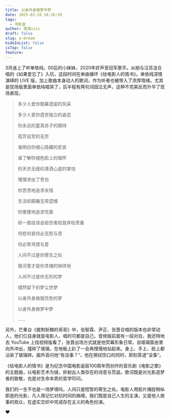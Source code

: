 ```yaml
---
title: 以身外身做梦中梦
date: 2025-03-28 10:26:59
tags:
  - 书影音
author: 落落vici
draft: false
slug: a-dream
hideInList: false
isTop: false
feature:
---
```

3月迷上了听单依纯，00后的小妹妹，2020年好声音冠军歌手。从她与汪苏泷合唱的《如果爱忘了》入坑，这段时间在单曲循环《给电影人的情书》。单依纯深情演绎的 LIVE 版，加上歌曲本身动人的歌词，作为听者也被带入了浓厚情绪。尤其是现场版里面单依纯唱哭了，后半程有两句词因泣无声，这种不完美反而升华了现场表现。

> 多少人爱你银幕遗留的风采
> 
> 多少人爱你遗世独立的姿态
> 
> 你永远的童真赤子的期待
> 
> 孤芳自赏的无奈
> 
> 谁明白你细心隐藏的悲哀
> 
> 谁了解你褪色脸上的缅怀
> 
> 你天衣无缝的潇洒心底的害怕
> 
> 慢慢渗出了苍白
> 
> 你苦苦地追求永恒
> 
> 生活却颠簸无常遗憾
> 
> 你傻傻地追求完美
> 
> 却一直给误会给伤害给放弃给责备
> 
> 何悲何哀何必去愁与苦
> 
> 何必笑骂恨与爱
> 
> 人间不过是你寄生之处
> 
> 银河里才是你灵魂的徜徉地
> 
> 人间不过是你无形的梦
> 
> 偶然留下的梦尘世梦
> 
> 以身外身做银亮色的梦
> 
> 以身外身做梦中梦
> 
> ……

另外，芒果台《披荆斩棘的哥哥》中，张智霖、尹正、张晋合唱的版本也非常动人，他们仨自身就是电影人，唱的可都是自己。音频版前面有一段对白，我还特地去 YouTube 上找视频版看了，张晋出场方式就是他荧幕形象日常，自玻璃窗由里向外冲出，撞碎了玻璃，在地板上趴了一会再慢慢地站起来。身上、手上、脸上都沾染了玻璃碎。画外音问他“有没事？“，他在擦拭伤口的同时，即刻答道”没事“。

《给电影人的情书》是为纪念中国电影诞辰100周年而创作的音乐剧《电影之歌》的主题曲，以电影艺术为镜，折射出人类存在的诗意与荒诞。歌词既是对光影造梦者的致敬，也是对生命本质的哲学叩问。

我们的一生不也是一场梦境吗，人间只是短暂的寄生之处。电影人用胶片捕捉稍纵即逝的光影，凡人用记忆对抗时间的熵增。我们既是自己人生的主演，又是他人故事的观众，在虚实交织中完成存在主义的角色扮演。

❤
